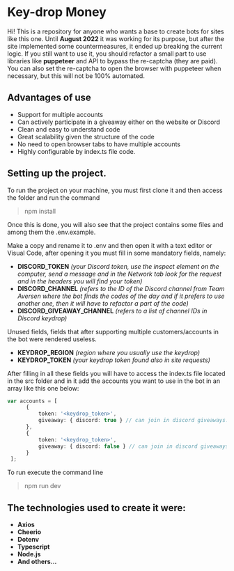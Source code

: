 # Key-drop Money

Hi! This is a repository for anyone who wants a base to create bots for sites like this one. Until **August 2022** it was working for its purpose, but after the site implemented some countermeasures, it ended up breaking the current logic.
If you still want to use it, you should refactor a small part to use libraries like **puppeteer** and API to bypass the re-captcha (they are paid).
You can also set the re-captcha to open the browser with puppeteer when necessary, but this will not be 100% automated.

## Advantages of use
- Support for multiple accounts
- Can actively participate in a giveaway either on the website or Discord
- Clean and easy to understand code
- Great scalability given the structure of the code
- No need to open browser tabs to have multiple accounts
- Highly configurable by index.ts file code.

## Setting up the project.
To run the project on your machine, you must first clone it and then access the folder and run the command 

> npm install

Once this is done, you will also see that the project contains some files and among them the .env.example.

Make a copy and rename it to .env and then open it with a text editor or Visual Code, after opening it you must fill in some mandatory fields, namely:

 - **DISCORD_TOKEN** *(your Discord token, use the inspect element on the computer, send a message and in the Network tab look for the request and in the headers you will find your token)*
 - **DISCORD_CHANNEL** *(refers to the ID of the Discord channel from Team Aversen where the bot finds the codes of the day and if it prefers to use another one, then it will have to refactor a part of the code)*
  - **DISCORD_GIVEAWAY_CHANNEL** *(refers to a list of channel IDs in Discord keydrop)*

Unused fields, fields that after supporting multiple customers/accounts in the bot were rendered useless.

 - **KEYDROP_REGION** *(region where you usually use the keydrop)*
 - **KEYDROP_TOKEN** *(your keydrop token found also in site requests)*

After filling in all these fields you will have to access the index.ts file located in the src folder and in it add the accounts you want to use in the bot in an array like this one below:

``` typescript
var accounts = [
      {
          token: '<keydrop_token>',
          giveaway: { discord: true } // can join in discord giveaways.
      },
      {
          token: '<keydrop_token>',
          giveaway: { discord: false } // can join in discord giveaways.
      }
 ];
 ```
 To run execute the command line
 

> npm run dev

## The technologies used to create it were:

 - **Axios**
 - **Cheerio**
 - **Dotenv**
 - **Typescript**
 - **Node.js**
 - **And others...**
